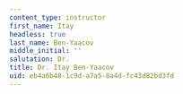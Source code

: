 ```yaml
---
content_type: instructor
first_name: Itay
headless: true
last_name: Ben-Yaacov
middle_initial: ''
salutation: Dr.
title: Dr. Itay Ben-Yaacov
uid: eb4a6b48-1c9d-a7a5-8a4d-fc43d82bd3fd
---
```

